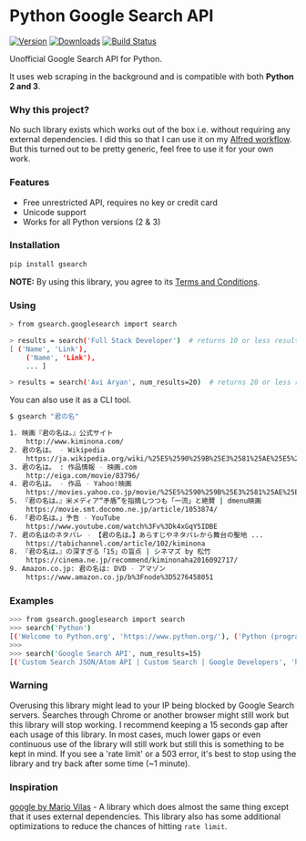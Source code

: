 # Python Google Search API

[![Version](https://img.shields.io/pypi/v/gsearch.svg)](https://pypi.python.org/pypi/gsearch)
[![Downloads](https://img.shields.io/pypi/dw/gsearch.svg)](https://pypi.python.org/pypi/gsearch)
[![Build Status](https://travis-ci.org/aviaryan/python-gsearch.svg?branch=master)](https://travis-ci.org/aviaryan/python-gsearch)

Unofficial Google Search API for Python.

It uses web scraping in the background and is compatible with both **Python 2 and 3**.


### Why this project?

No such library exists which works out of the box i.e. without requiring any external dependencies.
I did this so that I can use it on my [Alfred workflow](https://github.com/aviaryan/alfred-google-search).
But this turned out to be pretty generic, feel free to use it for your own work.


### Features

* Free unrestricted API, requires no key or credit card
* Unicode support
* Works for all Python versions (2 & 3)


### Installation

```sh
pip install gsearch
```

**NOTE:** By using this library, you agree to its [Terms and Conditions](T_AND_C.md).


### Using

```sh
> from gsearch.googlesearch import search

> results = search('Full Stack Developer')  # returns 10 or less results
[ ('Name', 'Link'),
	('Name', 'Link'),
	... ]

> results = search('Avi Aryan', num_results=20)  # returns 20 or less results
```

You can also use it as a CLI tool.

```sh
$ gsearch "君の名"

1. 映画『君の名は。』公式サイト
	http://www.kiminona.com/
2. 君の名は。 - Wikipedia
	https://ja.wikipedia.org/wiki/%25E5%2590%259B%25E3%2581%25AE%25E5%2590%258D%25E3%2581%25AF%25E3%2580%2582
3. 君の名は。 : 作品情報 - 映画.com
	http://eiga.com/movie/83796/
4. 君の名は。 - 作品 - Yahoo!映画
	https://movies.yahoo.co.jp/movie/%25E5%2590%259B%25E3%2581%25AE%25E5%2590%258D%25E3%2581%25AF%25E3%2580%2582/355058/
5. 『君の名は。』米メディア“矛盾”を指摘しつつも「一流」と絶賛 | dmenu映画
	https://movie.smt.docomo.ne.jp/article/1053874/
6. 「君の名は。」予告 - YouTube
	https://www.youtube.com/watch%3Fv%3Dk4xGqY5IDBE
7. 君の名はのネタバレ - 【君の名は。】あらすじやネタバレから舞台の聖地 ...
	https://tabichannel.com/article/102/kiminona
8. 『君の名は。』の深すぎる「15」の盲点 | シネマズ by 松竹
	https://cinema.ne.jp/recommend/kiminonaha2016092717/
9. Amazon.co.jp: 君の名は: DVD - アマゾン
	https://www.amazon.co.jp/b%3Fnode%3D5276458051
```


### Examples

```sh
>>> from gsearch.googlesearch import search
>>> search('Python')
[('Welcome to Python.org', 'https://www.python.org/'), ('Python (programming language) - Wikipedia', 'https://en.wikipedia.org/wiki/Python_(programming_language)'), ('Python tutorial - TutorialsPoint', 'https://www.tutorialspoint.com/python/'), ('Learn Python (Programming Tutorial for Beginners) - Programiz', 'https://www.programiz.com/python-programming'), ('Learn Python | Codecademy', 'https://www.codecademy.com/learn/learn-python'), ('Learn Python | Codecademy', 'https://www.codecademy.com/en/courses/learn-python/lessons/python-syntax/exercises/welcome'), ('Introduction · A Byte of Python', 'https://python.swaroopch.com/'), ('Solve Introduction Questions | Python | HackerRank', 'https://www.hackerrank.com/domains/python')]
>>>
>>> search('Google Search API', num_results=15)
[('Custom Search JSON/Atom API | Custom Search | Google Developers', 'https://developers.google.com/custom-search/json-api/v1/overview'), ('Custom Search | Google Developers', 'https://developers.google.com/custom-search/'), ('Using REST to Invoke the API | Custom Search | Google Developers', 'https://developers.google.com/custom-search/json-api/v1/using_rest'), ('Custom Search Engine - Google', 'https://www.google.com/cse/'), ('What are the alternatives now that the Google web search API has ...', 'https://stackoverflow.com/questions/4082966/what-are-the-alternatives-now-that-the-google-web-search-api-has-been-deprecated'), ('Is there an API for Google search results? - Quora', 'https://www.quora.com/Is-there-an-API-for-Google-search-results'), ('Fetch Google Search Results with the Site Search API - CtrlQ.org', 'https://ctrlq.org/code/20076-google-search-api'), ('Google Custom Search API | ProgrammableWeb', 'https://www.programmableweb.com/api/google-custom-search'), ('Google Search API Alternative | Webhose.io', 'https://webhose.io/google-search-api-alternative'), ('FAROO - Free Search API', 'http://www.faroo.com/hp/api/api.html'), ("Google's Ajax Search API | Search Engine Watch", 'https://searchenginewatch.com/sew/news/2056817/googles-ajax-search-api'), ('Search | GitHub Developer Guide', 'https://developer.github.com/v3/search/'), ('Using the Google SOAP Search API - SEO Chat', 'http://www.seochat.com/c/a/google-optimization-help/using-the-google-soap-search-api/')]
```


### Warning

Overusing this library might lead to your IP being blocked by Google Search servers.
Searches through Chrome or another browser might still work but this library will stop working.
I recommend keeping a 15 seconds gap after each usage of this library.
In most cases, much lower gaps or even continuous use of the library will still work but still this is something to be kept in mind.
If you see a 'rate limit' or a 503 error, it's best to stop using the library and try back after some time (~1 minute).


### Inspiration

[google by Mario Vilas](https://breakingcode.wordpress.com/2010/06/29/google-search-python/) -
A library which does almost the same thing except that it uses external dependencies.
This library also has some additional optimizations to reduce the chances of hitting `rate limit`.

